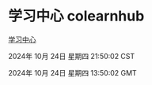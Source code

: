 # 学习中心 colearnhub
[学习中心](http://219.139.199.238:56308/colearnhub/)

2024年 10月 24日 星期四 21:50:02 CST

2024年 10月 24日 星期四 13:50:02 GMT
